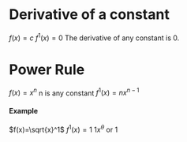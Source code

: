 # Derivative of a constant
$f(x)=c$
$f^1(x)=0$
The derivative of any constant is $0$.
# Power Rule
$f(x)=x^n$ n is any constant
$f^1(x)=nx^{n-1}$
#### Example
$f(x)=\sqrt{x}^1$
$f^1(x)=1$ $1x^\theta\text{ or }1$
